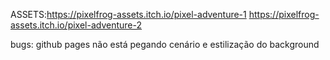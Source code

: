ASSETS:https://pixelfrog-assets.itch.io/pixel-adventure-1
https://pixelfrog-assets.itch.io/pixel-adventure-2

bugs: github pages não está pegando cenário e estilização do background